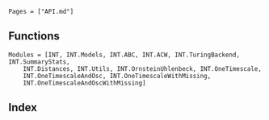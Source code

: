

```@contents
Pages = ["API.md"]
```

## Functions

```@autodocs
Modules = [INT, INT.Models, INT.ABC, INT.ACW, INT.TuringBackend, INT.SummaryStats, 
    INT.Distances, INT.Utils, INT.OrnsteinUhlenbeck, INT.OneTimescale, 
    INT.OneTimescaleAndOsc, INT.OneTimescaleWithMissing, 
    INT.OneTimescaleAndOscWithMissing]
```

## Index

```@index
```